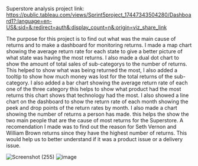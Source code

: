 Superstore analysis project link: https://public.tableau.com/views/Sprint5project_17447343504280/Dashboard1?:language=en-US&:sid=&:redirect=auth&:display_count=n&:origin=viz_share_link


The purpose for this project is to find out what was the main cause of returns and to make a dashboard for monitoring returns. I made a map chart showing the average return rate
 for each state to give a better picture of what state was having the most returns. I also made a dual dot chart to show the amount of total sales of sub-categorys to the number of returns.
This helped to show what was being returned the most, I also added a tooltip to show how much money was lost for the total returns of the sub-category.
I also added a bar chart showing the average return rate of each  one of the three category this helps to show what product had the most returns this chart shows that technology had the most.
I also showed a line chart on the dashboard to show the return rate of each month showing the peek and drop points of the return rates by month. I also made a chart showing the number of
returns a person has made. this helps the show the two main people that are the cause of most returns for the Superstore. 
A recomendation I made was to find out the reason for Seth Vernon and William Brown returns since they have the highest number of returns. 
This would help us to better understand if it was a product issue or a delivery issue.

![Screenshot (255)](https://github.com/user-attachments/assets/6d17fc4f-b81e-4ca1-a3ca-5a80a21bdd83)
![image](https://github.com/user-attachments/assets/ecdc5975-d67e-418f-928a-d4c1eb1554ca)
